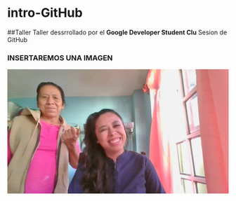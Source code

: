 # intro-GitHub
##Taller
Taller dessrrollado por el **Google Developer Student Clu**
 Sesion de GitHub

 ### INSERTAREMOS UNA IMAGEN
 ![hack](img/imagen1.jpg)
